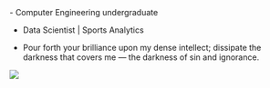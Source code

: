 

<div> 
  - Computer Engineering undergraduate 

  - Data Scientist | Sports Analytics

  - Pour forth your brilliance upon my dense intellect; dissipate the darkness that covers me — the darkness of sin and ignorance.
  
  <a href="https://www.linkedin.com/in/pedro-lu%C3%ADs-breda-3bb20b265/" target="_blank"><img src="https://img.shields.io/badge/-LinkedIn-%230077B5?style=for-the-badge&logo=linkedin&logoColor=white" target="_blank"></a> 
</div>

